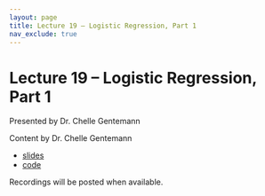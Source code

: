```yaml
---
layout: page
title: Lecture 19 – Logistic Regression, Part 1
nav_exclude: true
---
```


# Lecture 19 – Logistic Regression, Part 1

Presented by Dr. Chelle Gentemann

Content by Dr. Chelle Gentemann

- [slides](https://bit.ly/d100-21-climate)
- [code](https://data100.datahub.berkeley.edu/hub/user-redirect/git-sync?repo=https://github.com/DS-100/fa21&subPath=lec/lec19/&branch=main)

Recordings will be posted when available.
